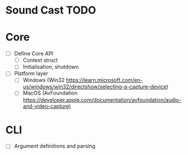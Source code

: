 # Sound Cast TODO

# Core
- [ ] Define Core API
    - [ ] Context struct
    - [ ] Initialisation, shutdown
- [ ] Platform layer
    - [ ] Windows (Win32 https://learn.microsoft.com/en-us/windows/win32/directshow/selecting-a-capture-device)
    - [ ] MacOS (AvFoundation https://developer.apple.com/documentation/avfoundation/audio-and-video-capture)

# CLI
- [ ] Argument definitions and parsing
